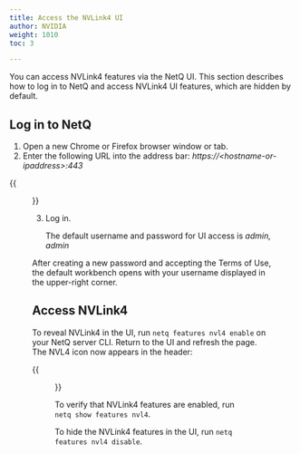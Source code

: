```yaml
---
title: Access the NVLink4 UI
author: NVIDIA
weight: 1010
toc: 3

---
```


You can access NVLink4 features via the NetQ UI. This section describes how to log in to NetQ and access NVLink4 UI features, which are hidden by default.

## Log in to NetQ

1. Open a new Chrome or Firefox browser window or tab.
2. Enter the following URL into the address bar: *https://\<hostname-or-ipaddress\>:443*  

 {{<figure src="/images/netq/splashscreen-480.png" alt="NetQ login screen" width="700">}}

3. Log in. 

    The default username and password for UI access is *admin, admin*

After creating a new password and accepting the Terms of Use, the default workbench opens with your username displayed in the upper-right corner.

## Access NVLink4

To reveal NVLink4 in the UI, run `netq features nvl4 enable` on your NetQ server CLI. Return to the UI and refresh the page. The NVL4 icon now appears in the header:

{{<figure src="/images/netq/nvl4-header-450.png" alt="" width="950">}}

To verify that NVLink4 features are enabled, run `netq show features nvl4`.

To hide the NVLink4 features in the UI, run `netq features nvl4 disable`.

